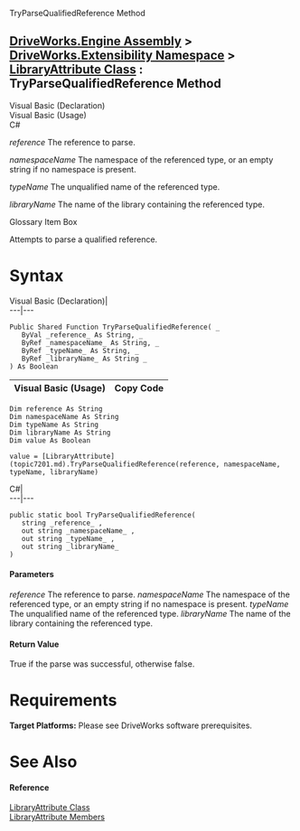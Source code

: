 TryParseQualifiedReference Method   
  
[DriveWorks.Engine Assembly](topic2156.md) > [DriveWorks.Extensibility Namespace](topic7150.md) > [LibraryAttribute Class](topic7201.md) : TryParseQualifiedReference Method  
---  
  
Visual Basic (Declaration)    
Visual Basic (Usage)    
C# 

_reference_
    The reference to parse.

_namespaceName_
    The namespace of the referenced type, or an empty string if no namespace is present.

_typeName_
    The unqualified name of the referenced type.

_libraryName_
    The name of the library containing the referenced type.

Glossary Item Box

Attempts to parse a qualified reference. 

# Syntax

Visual Basic (Declaration)|   
---|---  
      
    
    Public Shared Function TryParseQualifiedReference( _
       ByVal _reference_ As String, _
       ByRef _namespaceName_ As String, _
       ByRef _typeName_ As String, _
       ByRef _libraryName_ As String _
    ) As Boolean  
  
Visual Basic (Usage)| Copy Code  
---|---  
      
    
    Dim reference As String
    Dim namespaceName As String
    Dim typeName As String
    Dim libraryName As String
    Dim value As Boolean
     
    value = [LibraryAttribute](topic7201.md).TryParseQualifiedReference(reference, namespaceName, typeName, libraryName)  
  
C#|   
---|---  
      
    
    public static bool TryParseQualifiedReference( 
       string _reference_ ,
       out string _namespaceName_ ,
       out string _typeName_ ,
       out string _libraryName_
    )  
  
#### Parameters

 _reference_
    The reference to parse.
_namespaceName_
    The namespace of the referenced type, or an empty string if no namespace is present.
_typeName_
    The unqualified name of the referenced type.
_libraryName_
    The name of the library containing the referenced type.

#### Return Value

True if the parse was successful, otherwise false.

# Requirements

**Target Platforms:** Please see DriveWorks software prerequisites.

# See Also

#### Reference

[LibraryAttribute Class](topic7201.md)   
[LibraryAttribute Members](topic7202.md)



